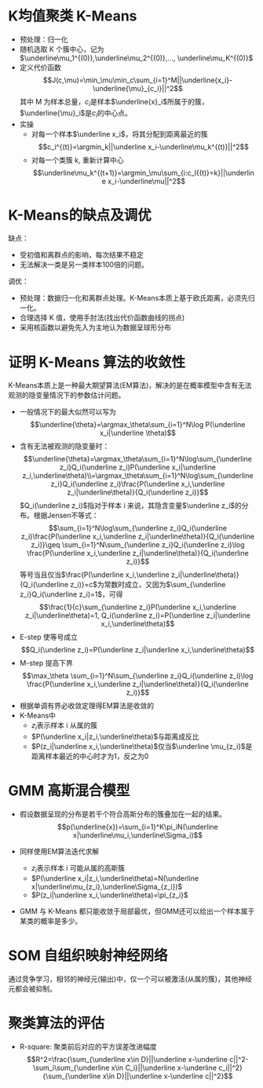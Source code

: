 # K均值聚类 K-Means
- 预处理：归一化
- 随机选取 K 个簇中心，记为$\underline\mu_1^{(0)},\underline\mu_2^{(0)},..., \underline\mu_K^{(0)}$
- 定义代价函数
    $$J(c,\mu)=\min_\mu\min_c\sum_{i=1}^M||\underline{x_i}-\underline{\mu}_{c_i}||^2$$
    其中 M 为样本总量，$c_i$是样本$\underline{x}_i$所属于的簇，$\underline{\mu}_i$是$c_i$的中心点。
- 实操
  - 对每一个样本$\underline x_i$，将其分配到距离最近的簇
    $$c_i^{(t)}=\argmin_k||\underline x_i-\underline\mu_k^{(t)}||^2$$
  - 对每一个类簇 k, 重新计算中心
    $$\underline\mu_k^{(t+1)}=\argmin_\mu\sum_{i:c_I{(t)}=k}||\underline x_i-\underline\mu||^2$$

# K-Means的缺点及调优
缺点：
  - 受初值和离群点的影响，每次结果不稳定
  - 无法解决一类是另一类样本100倍的问题。

调优：
  - 预处理：数据归一化和离群点处理。K-Means本质上基于欧氏距离，必须先归一化。
  - 合理选择 K 值，使用手肘法(找出代价函数曲线的拐点)
  - 采用核函数以避免先入为主地认为数据呈球形分布

# 证明 K-Means 算法的收敛性
K-Means本质上是一种最大期望算法(EM算法)，解决的是在概率模型中含有无法观测的隐变量情况下的参数估计问题。
- 一般情况下的最大似然可以写为
  $$\underline{\theta}=\argmax_\theta\sum_{i=1}^N\log P(\underline x_i|\underline \theta)$$
- 含有无法被观测的隐变量时：
  $$\underline{\theta}=\argmax_\theta\sum_{i=1}^N\log\sum_{\underline z_i}Q_i(\underline z_i)P(\underline x_i|\underline z_i,\underline\theta)\\=\argmax_\theta\sum_{i=1}^N\log\sum_{\underline z_i}Q_i(\underline z_i)\frac{P(\underline x_i,\underline z_i|\underline\theta)}{Q_i(\underline z_i)}$$
  $Q_i(\underline z_i)$指对于样本 i 来说，其隐含变量$\underline z_i$的分布。根据Jensen不等式：
  $$\sum_{i=1}^N\log\sum_{\underline z_i}Q_i(\underline z_i)\frac{P(\underline x_i,\underline z_i|\underline\theta)}{Q_i(\underline z_i)}\geq \sum_{i=1}^N\sum_{\underline z_i}Q_i(\underline z_i)\log \frac{P(\underline x_i,\underline z_i|\underline\theta)}{Q_i(\underline z_i)}$$
  等号当且仅当$\frac{P(\underline x_i,\underline z_i|\underline\theta)}{Q_i(\underline z_i)}=c$为常数时成立，又因为$\sum_{\underline z_i}Q_i(\underline z_i)=1$，可得
  $$\frac{1}{c}\sum_{\underline z_i}P(\underline x_i,\underline z_i|\underline\theta)=1, Q_i(\underline z_i)=P(\underline z_i|\underline x_i,\underline\theta)$$
- E-step 使等号成立
  $$Q_i(\underline z_i)=P(\underline z_i|\underline x_i,\underline\theta)$$
- M-step 提高下界
  $$\max_\theta \sum_{i=1}^N\sum_{\underline z_i}Q_i(\underline z_i)\log \frac{P(\underline x_i,\underline z_i|\underline\theta)}{Q_i(\underline z_i)}$$
- 根据单调有界必收敛定理得EM算法是收敛的
- K-Means中
  - $z_i$表示样本 i 从属的簇
  - $P(\underline x_i|z_i,\underline\theta)$与距离成反比
  - $P(z_i|\underline x_i,\underline\theta)$仅当$\underline \mu_{z_i}$是距离样本最近的中心时才为1，反之为0


# GMM 高斯混合模型
- 假设数据呈现的分布是若干个符合高斯分布的簇叠加在一起的结果。
  $$p(\underline{x})=\sum_{i=1}^K\pi_iN(\underline x|\underline\mu_i,\underline\Sigma_i)$$
- 同样使用EM算法迭代求解
  - $z_i$表示样本 i 可能从属的高斯簇
  - $P(\underline x_i|z_i,\underline\theta)=N(\underline x|\underline\mu_{z_i},\underline\Sigma_{z_i})$
  - $P(z_i|\underline x_i,\underline\theta)=\pi_{z_i}$

- GMM 与 K-Means 都只能收敛于局部最优，但GMM还可以给出一个样本属于某类的概率是多少。

# SOM 自组织映射神经网络
通过竞争学习，相邻的神经元(输出)中，仅一个可以被激活(从属的簇)，其他神经元都会被抑制。

# 聚类算法的评估
- R-square: 聚类前后对应的平方误差改进幅度
  $$R^2=\frac{\sum_{\underline x\in D}||\underline x-\underline c||^2-\sum_i\sum_{\underline x\in C_i}||\underline x-\underline c_i||^2}{\sum_{\underline x\in D}||\underline x-\underline c||^2}$$